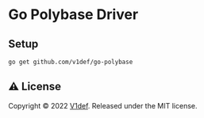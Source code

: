 # Go Polybase Driver

## Setup

```bash
go get github.com/v1def/go-polybase
```

## ⚠️ License

Copyright © 2022 [V1def](https://github.com/v1def). Released under the MIT license.
